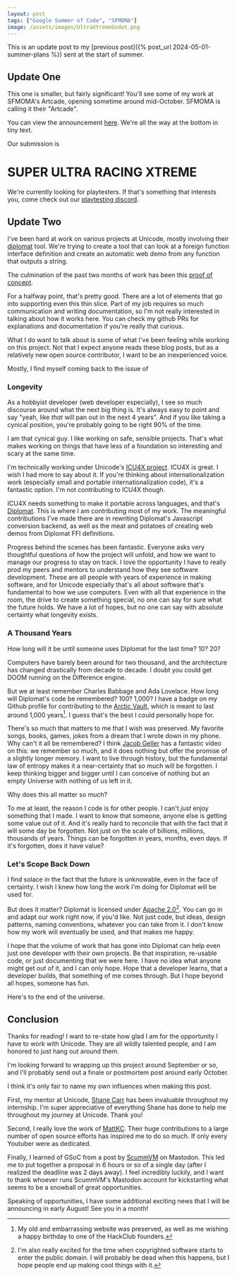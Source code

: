 ```yaml
---
layout: post
tags: ["Google Summer of Code", "SFMOMA"]
image: /assets/images/UltraXtremeGodot.png
---
```


This is an update post to my [previous post]({% post_url 2024-05-01-summer-plans %}) sent at the start of summer<!--more-->.

## Update One
This one is smaller, but fairly significant! You'll see some of my work at SFMOMA's Artcade, opening sometime around mid-October. SFMOMA is calling it their "Artcade".

You can view the announcement [here](https://www.sfmoma.org/press-release/sfmoma-announces-major-exhibition-exploring-the-influence-of-sports-on-contemporary-culture/). We're all the way at the bottom in tiny text.

Our submission is

# SUPER ULTRA RACING XTREME

We're currently looking for playtesters. If that's something that interests you, come check out our [playtesting discord](https://discord.gg/TCYrvwqgbB).

## Update Two
I've been hard at work on various projects at Unicode, mostly involving their [diplomat](https://github.com/ambiguousname/diplomat) tool. We're trying to create a tool that can look at a foreign function interface definition and create an automatic web demo from any function that outputs a string.

The culmination of the past two months of work has been this [proof of concept](http://ambiguous.name/diplomat/).

For a halfway point, that's pretty good. There are a lot of elements that go into supporting even this thin slice. Part of my job requires so much communication and writing documentation, so I'm not really interested in talking about how it works here. You can check my github PRs for explanations and documentation if you're really that curious.

What I do want to talk about is some of what I've been feeling while working on this project. Not that I expect anyone reads these blog posts, but as a relatively new open source contributor, I want to be an inexperienced voice.

Mostly, I find myself coming back to the issue of

### Longevity
As a hobbyist developer (web developer especially), I see so much discourse around what the next big thing is. It's always easy to point and say "yeah, like *that* will pan out in the next 4 years". And if you like taking a cynical position, you're probably going to be right 90% of the time.

I am that cynical guy. I like working on safe, sensible projects. That's what makes working on things that have less of a foundation so interesting and scary at the same time. 

I'm technically working under Unicode's [ICU4X project](https://github.com/unicode-org/icu4x?tab=readme-ov-file). ICU4X is great. I wish I had more to say about it. If you're thinking about internationalization work (especially small and portable internationalization code), it's a fantastic option. I'm not contributing to ICU4X though.

ICU4X needs something to make it portable across languages, and that's [Diplomat](https://github.com/rust-diplomat). This is where I am contributing most of my work. The meaningful contributions I've made there are in rewriting Diplomat's Javascript conversion backend, as well as the meat and potatoes of creating web demos from Diplomat FFI definitions.

Progress behind the scenes has been fantastic. Everyone asks very thoughtful questions of how the project will unfold, and how we want to manage our progress to stay on track. I love the opportunity I have to really prod my peers and mentors to understand how they see software development. These are all people with years of experience in making software, and for Unicode especially that's all about software that's fundamental to how we use computers. Even with all that experience in the room, the drive to create something special, no one can say for sure what the future holds. We have a lot of hopes, but no one can say with absolute certainty what longevity exists.

### A Thousand Years
How long will it be until someone uses Diplomat for the last time? 10? 20?

Computers have barely been around for two thousand, and the architecture has changed drastically from decade to decade. I doubt you could get DOOM running on the Difference engine. 

But we at least remember Charles Babbage and Ada Lovelace. How long will Diplomat's code be remembered? 100? 1,000? I have a badge on my Github profile for contributing to the [Arctic Vault](https://archiveprogram.github.com/arctic-vault/), which is meant to last around 1,000 years[^birthday]. I guess that's the best I could personally hope for.

[^birthday]: My old and embarrassing website was preserved, as well as me wishing a happy birthday to one of the HackClub founders.

There's so much that matters to me that I wish was preserved. My favorite songs, books, games, jokes from a dream that I wrote down in my phone. Why can't it all be remembered? I think [Jacob Geller](https://www.youtube.com/watch?v=ukJ_UA-JS5o) has a fantastic video on this: we remember so much, and it does nothing but offer the promise of a slightly longer memory. I want to live through history, but the fundamental law of entropy makes it a near-certainty that so much will be forgotten. I keep thinking bigger and bigger until I can conceive of nothing but an empty Universe with nothing of us left in it.

Why does this all matter so much?

To me at least, the reason I code is for other people. I can't *just* enjoy something that I made. I want to know that someone, anyone else is getting some value out of it. And it's really hard to reconcile that with the fact that it will some day be forgotten. Not just on the scale of billions, millions, thousands of years. Things can be forgotten in years, months, even days. If it's forgotten, does it have value?

### Let's Scope Back Down
I find solace in the fact that the future is unknowable, even in the face of certainty. I wish I knew how long the work I'm doing for Diplomat will be used for.

But does it matter? Diplomat is licensed under [Apache 2.0](https://www.apache.org/licenses/LICENSE-2.0.html)[^domain]. You can go in and adapt our work right now, if you'd like. Not just code, but ideas, design patterns, naming conventions, whatever you can take from it. I don't know how my work will eventually be used, and that makes me happy.

[^domain]: I'm also really excited for the time when copyrighted software starts to enter the public domain. I will probably be dead when this happens, but I hope people end up making cool things with it.

I hope that the volume of work that has gone into Diplomat can help even just one developer with their own projects. Be that inspiration, re-usable code, or just documenting that we were here. I have no idea what anyone might get out of it, and I can only hope. Hope that a developer learns, that a developer builds, that something of me comes through. But I hope beyond all hopes, someone has fun.

Here's to the end of the universe.

## Conclusion
Thanks for reading! I want to re-state how glad I am for the opportunity I have to work with Unicode. They are all wildly talented people, and I am honored to just hang out around them.

I'm looking forward to wrapping up this project around September or so, and I'll probably send out a finale or postmortem post around early October.

I think it's only fair to name my own influences when making this post.

First, my mentor at Unicode, [Shane Carr](https://www.sffc.xyz/) has been invaluable throughout my internship. I'm super appreciative of everything Shane has done to help me throughout my journey at Unicode. Thank you!

Second, I really love the work of [MattKC](https://mattkc.com/). Their huge contributions to a large number of open source efforts has inspired me to do so much. If only every Youtuber were as dedicated.

Finally, I learned of GSoC from a post by [ScummVM](https://www.scummvm.org/) on Mastodon. This led me to put together a proposal in 6 hours or so of a single day (after I realized the deadline was 2 days away). I feel incredibly luckily, and I want to thank whoever runs ScummVM's Mastodon account for kickstarting what seems to be a snowball of great opportunities.

Speaking of opportunities, I have some additional exciting news that I will be announcing in early August! See you in a month!